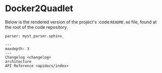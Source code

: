 Docker2Quadlet
==============

Below is the rendered version of the project's :code:`README.md` file, found at the
root of the code repository.

```{include} ../../README.md
parser: myst_parser.sphinx_
```

```{toctree} Table of Contents
---
maxdepth: 3
---
Changelog <changelog>
architecture
API Reference <apidocs/index>
```

